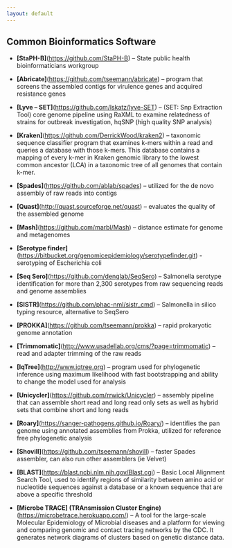 ```yaml
---
layout: default
---
```

## Common Bioinformatics Software

* **[StaPH-B]**(https://github.com/StaPH-B) – State public health bioinformaticians workgroup

* **[Abricate]**(https://github.com/tseemann/abricate) – program that screens the assembled contigs for virulence genes and acquired resistance genes

* **[Lyve – SET]**(https://github.com/lskatz/lyve-SET) – (SET: Snp Extraction Tool) core genome pipeline using RaXML to examine relatedness of strains for outbreak investigation, hqSNP (high quality SNP analysis)

* **[Kraken]**(https://github.com/DerrickWood/kraken2) – taxonomic sequence classifier program that examines k-mers within a read and queries a database with those k-mers. This database contains a mapping of every k-mer in Kraken genomic library to the lowest common ancestor (LCA) in a taxonomic tree of all genomes that contain k-mer.

* **[Spades]**(https://github.com/ablab/spades) – utilized for the de novo assembly of raw reads into contigs

* **[Quast]**(http://quast.sourceforge.net/quast) – evaluates the quality of the assembled genome

* **[Mash]**(https://github.com/marbl/Mash) – distance estimate for genome and metagenomes

* **[Serotype finder]**(https://bitbucket.org/genomicepidemiology/serotypefinder.git) - serotyping of Escherichia coli

* **[Seq Sero]**(https://github.com/denglab/SeqSero) – Salmonella serotype identification for more than 2,300 serotypes from raw sequencing reads and genome assemblies

* **[SISTR]**(https://github.com/phac-nml/sistr_cmd) – Salmonella in silico typing resource, alternative to SeqSero

* **[PROKKA]**(https://github.com/tseemann/prokka) – rapid prokaryotic genome annotation

* **[Trimmomatic]**(http://www.usadellab.org/cms/?page=trimmomatic) – read and adapter trimming of the raw reads

* **[IqTree]**(http://www.iqtree.org) – program used for phylogenetic inference using maximum likelihood with fast bootstrapping and ability to change the model used for analysis

* **[Unicycler]**(https://github.com/rrwick/Unicycler) – assembly pipeline that can assemble short read and long read only sets as well as hybrid sets that combine short and long reads

* **[Roary]**(https://sanger-pathogens.github.io/Roary/) – identifies the pan genome using annotated assemblies from Prokka, utilized for reference free phylogenetic analysis

* **[Shovill]**(https://github.com/tseemann/shovill) – faster Spades assembler, can also run other assemblers (ie Velvet)

* **[BLAST]**(https://blast.ncbi.nlm.nih.gov/Blast.cgi) – Basic Local Alignment Search Tool, used to identify regions of similarity between amino acid or nucleotide sequences against a database or a known sequence that are above a specific threshold

* **[Microbe TRACE] (TRAnsmission Cluster Engine)**(https://microbetrace.herokuapp.com/)  – A tool for the large-scale Molecular Epidemiology of Microbial diseases and a platform for viewing and comparing genomic and contact tracing networks by the CDC. It generates network diagrams of clusters based on genetic distance data.
